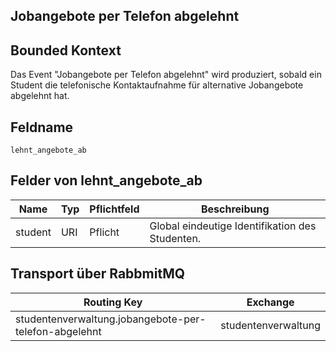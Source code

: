 ## Jobangebote per Telefon abgelehnt

## Bounded Kontext

Das Event "Jobangebote per Telefon abgelehnt" wird produziert,
sobald ein Student die telefonische Kontaktaufnahme für alternative Jobangebote abgelehnt hat.

## Feldname

`lehnt_angebote_ab`

## Felder von lehnt_angebote_ab

| Name | Typ  | Pflichtfeld  | Beschreibung  |
|---|---|---|---|
| student | URI | Pflicht  | Global eindeutige Identifikation des Studenten. |

## Transport über RabbmitMQ

| Routing Key  | Exchange  |
|---|---|
| studentenverwaltung.jobangebote-per-telefon-abgelehnt | studentenverwaltung |
